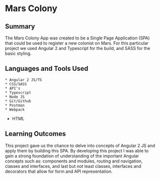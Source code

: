 # Mars Colony 

## Summary

The Mars Colony App was created to be a Single Page Application (SPA) that could be used to register a new colonist on Mars. For this particular project we used Angular 2 and Typescript for the build, and SASS for the basic styling. 

## Languages and Tools Used

	* Angular 2 JS/TS
	* CSS/SASS
	* API's
	* Typescript
	* Node JS
	* Git/Github
	* Postman
	* Webpack
  * HTML
  
	

## Learning Outcomes

This project gave us the chance to delve into concepts of Angular 2 JS and apply them by building this SPA. By developing this project I was able to gain a strong foundation of understanding of the important Angular concepts such as:  components and modules, routing and navigation, classes and interfaces, and last but not least classes, interfaces and decorators that allow for form and API representation. 
